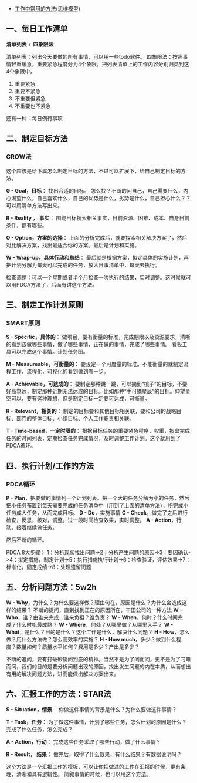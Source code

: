 - [工作中常用的方法(思维模型) ](https://www.cnblogs.com/jiujuan/p/13394703.html)             

## 一、每日工作清单

**清单列表** + **四象限法**

清单列表：列出今天要做的所有事情，可以用一些todo软件。
 四象限法：按照事情轻重缓急，重要紧急程度分为4个象限，把列表清单上的工作内容分别归类到这4个象限中，

1. 重要紧急
2. 重要不紧急
3. 不重要但紧急
4. 不重要也不紧急

还有一种：每日例行事项

## 二、制定目标方法

### GROW法

这个应该是给下属怎么制定目标的方法，不过可以扩展下，给自己制定目标的方法。

**G - Goal，目标**：
 找出合适的目标。
 怎么找？不断的问自己，自己需要什么，内心渴望什么，自己喜欢什么，自己的优势是什么，劣势是什么，自己担心什么？？可以用清单方法写出来。

**R - Reality ， 事实**：
 围绕目标搜索相关事实，目前资源、困难、成本、自身目前条件，都有哪些。

**O - Option，方案的选择**：
 上面的分析完成后，就要探索相关解决方案了，然后对比解决方案，找出最适合你的方案。最后是计划和实施。

**W - Wrap-up，具体行动和总结**：
 最后就是根据方案，拟定具体的实施计划，再把计划分解为每天可以完成的任务，放入日事清单中，每天去执行。

检查调整：可以一个星期或者半个月检查一次执行的结果，实时调整。这时候就可以用PDCA方法了，后面有讲这个方法。

## 三、制定工作计划原则

### SMART原则

**S - Specific，具体的**：
 做项目，要有衡量的标准，完成期限以及资源要求，清晰的看到该做哪些事情，做了哪些事情，正在做的事情，完成了哪些事情。
 看板工具可以完成这个事情。计划任务图。

**M - Measureable，可衡量的**：
 要设定一个可度量的标准。不能衡量的就制定流程工作，流程化，可视化的看到做到哪一步。

**A - Achievable，可达成的**：
 要制定那种跳一跳，可以摘到“桃子”的目标，不要好高骛远，制定那种近期无法达成的目标。比如那种“手可摘星辰”的目标。仰望星空可以，要有这种理想，但是制定目标一定要可达成，可衡量。

**R - Relevant，相关的**：
 制定的目标要和其他目标相关联，要和公司的战略目标、部门的整体目标、小组目标、个人工作职责相关联。

**T - Time-based，一定时限的**：
 根据目标任务的重要紧急程序，权重，拟出完成任务的时间列表，定期检查任务完成情况，及时调整工作计划。这个就用到了PDCA循环。

## 四、执行计划/工作的方法

### PDCA循环

**P - Plan**，把要做的事情列一个计划列表。把一个大的任务分解为小的任务，然后把小任务布置到每天需要完成的任务清单中（用到了上面的清单方法），积完成小任务成大任务，从而完成目标。
 **D - Do**，实施事情
 **C - Check**，做完了之后进行检查，反思，核对，调整。过一段时间检查效果，实时调整。
 **A - Action**，行动。接着继续做任务。

然后不断的循环。

PDCA 8大步骤：
 1：分析现状找出问题->2：分析产生问题的原因->3：要因确认->4：拟定措施，制定计划->5：执行措施执行计划->6：检查验证，评估效果->7：标准化，固定成绩->8：处理遗留问题

## 五、分析问题方法：5w2h

**W - Why**，为什么？为什么要这样做？理由何在，原因是什么？为什么会造成这样的结果？
 不断的提问，直到找到正在的原因所在，丰田公司的一种方法
 **W - Who**，谁？由谁来完成，谁来负担？谁负责？
 **W - When**，何时？什么时间完成？什么时机最成熟？
 **W - Where**，何处？从哪里做？从哪里入手？
 **W - What**，是什么？目的是什么？这个工作是什么，解决什么问题？
 **H - How**，怎么做？用什么方法做？怎么高效率的实施？
 **H - How much**，多少？做到什么程度？数量如何？质量水平如何？费用是多少？产出是多少？

不断的追问，要有打破砂锅问到底的精神。当然不是为了问而问，更不是为了刁难而问，我们的目的是要分析问题出现的原因，找出发生问题的内在本质，从而想出有用的解决问题方法，进而能做出解决方案出来。

## 六、汇报工作的方法：STAR法

**S - Situation，情景**：
 你做这件事情的背景是什么？为什么要做这件事情？

**T - Task，任务**：
 为了做这件事情，计划了哪些任务，怎么计划的原因是什么？完成了什么任务，怎么完成？

**A - Action，行动**：
 完成这些任务采取了哪些行动，做了什么事情？

**R - Result， 结果**：
 做完后，取得了什么效果，有什么结果？有数据说明吗？

这个方法是一个汇报工作的模板，可以让你把做过的工作在汇报的时候，更有条理，清晰和具有逻辑性。
 简叙事情的时候，也可以用这个方法。